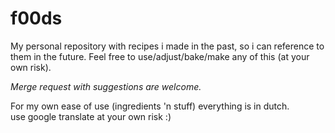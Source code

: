 # f00ds

My personal repository with recipes i made in the past, so i can reference to them in the future.
Feel free to use/adjust/bake/make any of this (at your own risk).  

_Merge request with suggestions are welcome._

For my own ease of use (ingredients 'n stuff) everything is in dutch.  
use google translate at your own risk :)
